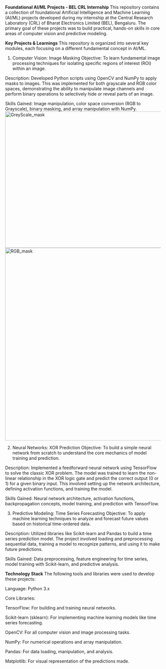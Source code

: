 **Foundational AI/ML Projects - BEL CRL Internship**
This repository contains a collection of foundational Artificial Intelligence and Machine Learning (AI/ML) projects developed during my internship at the Central Research Laboratory (CRL) of Bharat Electronics Limited (BEL), Bengaluru. The primary goal of these projects was to build practical, hands-on skills in core areas of computer vision and predictive modeling.

**Key Projects & Learnings**
This repository is organized into several key modules, each focusing on a different fundamental concept in AI/ML.

1. Computer Vision: Image Masking
Objective: To learn fundamental image processing techniques for isolating specific regions of interest (ROI) within an image.

Description: Developed Python scripts using OpenCV and NumPy to apply masks to images. This was implemented for both grayscale and RGB color spaces, demonstrating the ability to manipulate image channels and perform binary operations to selectively hide or reveal parts of an image.

Skills Gained: Image manipulation, color space conversion (RGB to Grayscale), binary masking, and array manipulation with NumPy.
<img width="525" height="440" alt="GreyScale_mask" src="https://github.com/user-attachments/assets/162bedb2-ce54-4363-b1d2-f27443d466ed" />
<img width="1152" height="622" alt="RGB_mask" src="https://github.com/user-attachments/assets/2f876c79-26da-48a2-88ba-ef6d46acd031" />

2. Neural Networks: XOR Prediction
Objective: To build a simple neural network from scratch to understand the core mechanics of model training and prediction.

Description: Implemented a feedforward neural network using TensorFlow to solve the classic XOR problem. The model was trained to learn the non-linear relationship in the XOR logic gate and predict the correct output (0 or 1) for a given binary input. This involved setting up the network architecture, defining activation functions, and training the model.

Skills Gained: Neural network architecture, activation functions, backpropagation concepts, model training, and prediction with TensorFlow.

3. Predictive Modeling: Time Series Forecasting
Objective: To apply machine learning techniques to analyze and forecast future values based on historical time-ordered data.

Description: Utilized libraries like Scikit-learn and Pandas to build a time series prediction model. The project involved loading and preprocessing sequential data, training a model to recognize patterns, and using it to make future predictions.

Skills Gained: Data preprocessing, feature engineering for time series, model training with Scikit-learn, and predictive analysis.

**Technology Stack**
The following tools and libraries were used to develop these projects:

Language: Python 3.x

Core Libraries:

TensorFlow: For building and training neural networks.

Scikit-learn (sklearn): For implementing machine learning models like time series forecasting.

OpenCV: For all computer vision and image processing tasks.

NumPy: For numerical operations and array manipulation.

Pandas: For data loading, manipulation, and analysis.

Matplotlib: For visual representation of the predictions made.

